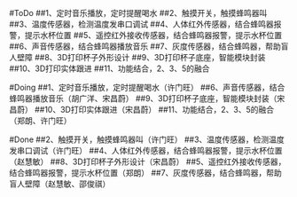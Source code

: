 #ToDo
##1、定时音乐播放，定时提醒喝水
##2、触摸开关，触摸蜂鸣器叫
##3、温度传感器，检测温度发串口调试
##4、人体红外传感器，结合蜂鸣器报警，提示水杯位置
##5、遥控红外接收传感器，结合蜂鸣器报警，提示水杯位置
##6、声音传感器，结合蜂鸣器播放音乐
##7、灰度传感器，结合蜂鸣器，帮助盲人壁障
##8、3D打印杯子外形设计
##9、3D打印杯子底座，智能模块封装
##10、3D打印实体跟进
##11、功能结合，2、3、5的融合

#Doing
##1、定时音乐播放，定时提醒喝水（许门旺）
##6、声音传感器，结合蜂鸣器播放音乐（胡广洋、宋昌蔚）
##9、3D打印杯子底座，智能模块封装（宋昌蔚）
##10、3D打印实体跟进（宋昌蔚）
##11、功能结合，2、3、5的融合（郑朗、许门旺）


#Done
##2、触摸开关，触摸蜂鸣器叫（许门旺）
##3、温度传感器，检测温度发串口调试（许门旺）
##4、人体红外传感器，结合蜂鸣器报警，提示水杯位置（赵慧敏）
##8、3D打印杯子外形设计（宋昌蔚）
##5、遥控红外接收传感器，结合蜂鸣器报警，提示水杯位置（郑朗）
##7、灰度传感器，结合蜂鸣器，帮助盲人壁障（赵慧敏、邵俊祺）
